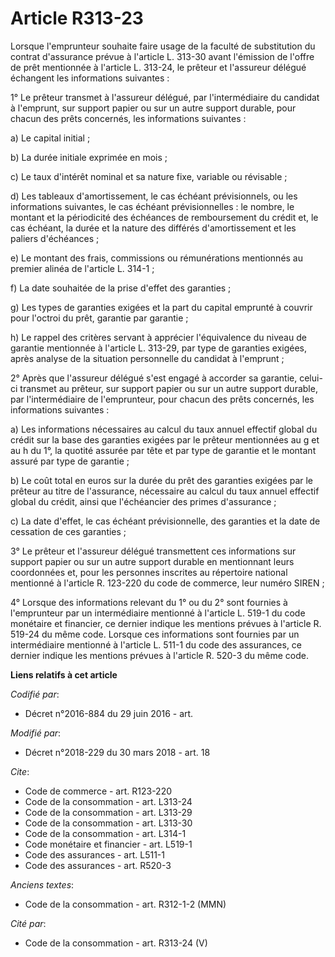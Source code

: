 # Article R313-23

Lorsque l'emprunteur souhaite faire usage de la faculté de substitution du contrat d'assurance prévue à l'article L. 313-30
avant l'émission de l'offre de prêt mentionnée à l'article L. 313-24, le prêteur et l'assureur délégué échangent les
informations suivantes :

1° Le prêteur transmet à l'assureur délégué, par l'intermédiaire du candidat à l'emprunt, sur support papier ou sur un autre
support durable, pour chacun des prêts concernés, les informations suivantes :

a) Le capital initial ;

b) La durée initiale exprimée en mois ;

c) Le taux d'intérêt nominal et sa nature fixe, variable ou révisable ;

d) Les tableaux d'amortissement, le cas échéant prévisionnels, ou les informations suivantes, le cas échéant
prévisionnelles : le nombre, le montant et la périodicité des échéances de remboursement du crédit et, le cas échéant, la
durée et la nature des différés d'amortissement et les paliers d'échéances ;

e) Le montant des frais, commissions ou rémunérations mentionnés au premier alinéa de l'article L. 314-1 ;

f) La date souhaitée de la prise d'effet des garanties ;

g) Les types de garanties exigées et la part du capital emprunté à couvrir pour l'octroi du prêt, garantie par garantie ;

h) Le rappel des critères servant à apprécier l'équivalence du niveau de garantie mentionnée à l'article L. 313-29, par type
de garanties exigées, après analyse de la situation personnelle du candidat à l'emprunt ;

2° Après que l'assureur délégué s'est engagé à accorder sa garantie, celui-ci transmet au prêteur, sur support papier ou sur
un autre support durable, par l'intermédiaire de l'emprunteur, pour chacun des prêts concernés, les informations suivantes :

a) Les informations nécessaires au calcul du taux annuel effectif global du crédit sur la base des garanties exigées par le
prêteur mentionnées au g et au h du 1°, la quotité assurée par tête et par type de garantie et le montant assuré par type de
garantie ;

b) Le coût total en euros sur la durée du prêt des garanties exigées par le prêteur au titre de l'assurance, nécessaire au
calcul du taux annuel effectif global du crédit, ainsi que l'échéancier des primes d'assurance ;

c) La date d'effet, le cas échéant prévisionnelle, des garanties et la date de cessation de ces garanties ;

3° Le prêteur et l'assureur délégué transmettent ces informations sur support papier ou sur un autre support durable en
mentionnant leurs coordonnées et, pour les personnes inscrites au répertoire national mentionné à l'article R. 123-220 du
code de commerce, leur numéro SIREN ;

4° Lorsque des informations relevant du 1° ou du 2° sont fournies à l'emprunteur par un intermédiaire mentionné à l'article
L. 519-1 du code monétaire et financier, ce dernier indique les mentions prévues à l'article R. 519-24 du même code. Lorsque
ces informations sont fournies par un intermédiaire mentionné à l'article L. 511-1 du code des assurances, ce dernier indique
les mentions prévues à l'article R. 520-3 du même code.

**Liens relatifs à cet article**

_Codifié par_:

  - Décret n°2016-884 du 29 juin 2016 - art.

_Modifié par_:

  - Décret n°2018-229 du 30 mars 2018 - art. 18

_Cite_:

  - Code de commerce - art. R123-220
  - Code de la consommation - art. L313-24
  - Code de la consommation - art. L313-29
  - Code de la consommation - art. L313-30
  - Code de la consommation - art. L314-1
  - Code monétaire et financier - art. L519-1
  - Code des assurances - art. L511-1
  - Code des assurances - art. R520-3

_Anciens textes_:

  - Code de la consommation - art. R312-1-2 (MMN)

_Cité par_:

  - Code de la consommation - art. R313-24 (V)
